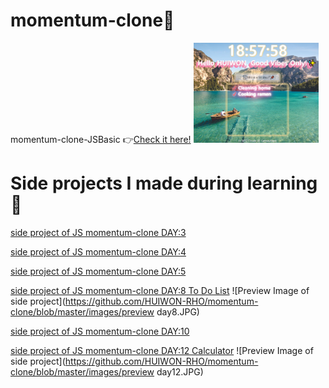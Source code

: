 # momentum-clone🌳
 momentum-clone-JSBasic
 👉[Check it here!](https://huiwon-rho.github.io/momentum-clone/)
 <img src="https://github.com/HUIWON-RHO/momentum-clone/blob/master/images/preview.JPG" width="200">
 
 # Side projects I made during learning🌱
 
 [side project of JS momentum-clone DAY:3](https://codesandbox.io/s/day-three-blueprint-4wp6n)
 
 [side project of JS momentum-clone DAY:4](https://codesandbox.io/s/empty-blueprint-ezurb)
 
 [side project of JS momentum-clone DAY:5](https://codesandbox.io/s/day-five-blueprint-kjjnr)
 
 [side project of JS momentum-clone DAY:8 To Do List](https://codesandbox.io/s/empty-blueprint-0nz3n)
 ![Preview Image of side project](https://github.com/HUIWON-RHO/momentum-clone/blob/master/images/preview day8.JPG)

 [side project of JS momentum-clone DAY:10](https://codesandbox.io/s/empty-blueprint-o4y97)
 
 [side project of JS momentum-clone DAY:12 Calculator](https://codesandbox.io/s/empty-blueprint-1ddqy)
 ![Preview Image of side project](https://github.com/HUIWON-RHO/momentum-clone/blob/master/images/preview day12.JPG)
